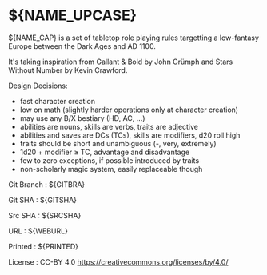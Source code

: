 
<!-- .book-title -->
# ${NAME_UPCASE}

${NAME_CAP} is a set of tabletop role playing rules targetting a low-fantasy Europe between the Dark Ages and AD 1100.

It's taking inspiration from Gallant & Bold by John Grümph and Stars Without Number by Kevin Crawford.

Design Decisions:

* fast character creation
* low on math (slightly harder operations only at character creation)
* may use any B/X bestiary (HD, AC, ...)
* abilities are nouns, skills are verbs, traits are adjective
* abilities and saves are DCs (TCs), skills are modifiers, d20 roll high
* traits should be short and unambiguous (-, very, extremely)
* 1d20 + modifier ≥ TC, advantage and disadvantage
* few to zero exceptions, if possible introduced by traits
* non-scholarly magic system, easily replaceable though

Git Branch
: ${GITBRA}

Git SHA
: ${GITSHA}

Src SHA
: ${SRCSHA}

URL
: ${WEBURL}

Printed
: ${PRINTED}

License
: CC-BY 4.0 <span class="license-link">https://creativecommons.org/licenses/by/4.0/</span>

